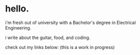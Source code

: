 # hello.

i'm fresh out of university with a Bachelor's degree in Electrical Engineering. 

i write about the guitar, food, and coding.

check out my links below: (this is a work in progress)
